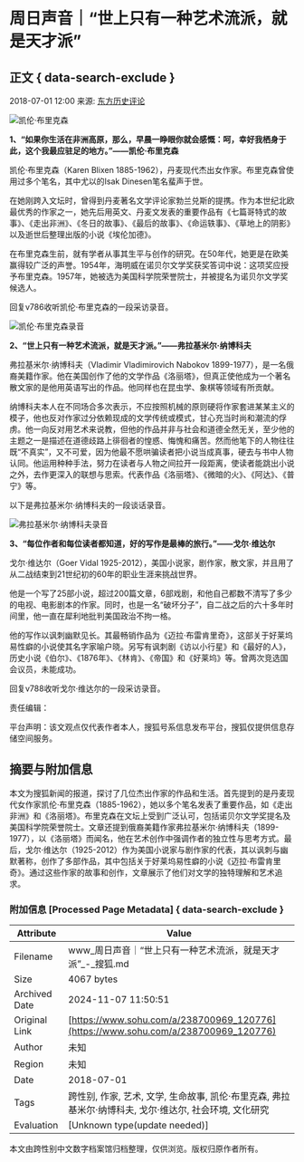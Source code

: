 # 周日声音｜“世上只有一种艺术流派，就是天才派”

## 正文 { data-search-exclude }


2018-07-01 12:00 来源: [东方历史评论](https://www.sohu.com/?spm=smpc.content-abroad.content.1.1730980212448KjfxdpX)

![凯伦·布里克森](http://5b0988e595225.cdn.sohucs.com/images/20180701/64497f17cbfa43d6a9932847d3c0e396.jpeg)

**1、“如果你生活在非洲高原，那么，早晨一睁眼你就会感慨：呵，幸好我栖身于此，这个我最应驻足的地方。”——凯伦·布里克森**

凯伦·布里克森（Karen Blixen 1885-1962），丹麦现代杰出女作家。布里克森曾使用过多个笔名，其中尤以的Isak Dinesen笔名蜚声于世。

在她刚跨入文坛时，曾得到丹麦著名文学评论家勃兰兑斯的提携。作为本世纪北欧最优秀的作家之一，她先后用英文、丹麦文发表的重要作品有《七篇哥特式的故事》、《走出非洲》、《冬日的故事》、《最后的故事》、《命运轶事》、《草地上的阴影》以及逝世后整理出版的小说《埃伦加德》。

在布里克森生前，就有学者从事其生平与创作的研究。在50年代，她更是在欧美赢得较广泛的声誉。1954年，海明威在诺贝尔文学奖获奖答词中说：这项奖应授予布里克森。1957年，她被选为美国科学院荣誉院士，并被提名为诺贝尔文学奖候选人。

回复v786收听凯伦·布里克森的一段采访录音。

![凯伦·布里克森录音](http://5b0988e595225.cdn.sohucs.com/images/20180701/b67f8951ceea490eb7684ca547ef2cc8.jpeg)

**2、“世上只有一种艺术流派，就是天才派。”——弗拉基米尔·纳博科夫**

弗拉基米尔·纳博科夫（Vladimir Vladimirovich Nabokov 1899-1977），是一名俄裔美籍作家。他在美国创作了他的文学作品《洛丽塔》，但真正使他成为一个著名散文家的是他用英语写出的作品。他同样也在昆虫学、象棋等领域有所贡献。

纳博科夫本人在不同场合多次表示，不应按照机械的原则硬将作家套进某某主义的模子，他也反对作家过分依赖现成的文学传统或模式，甘心充当时尚和潮流的俘虏。他一向反对用艺术来说教，但他的作品并非与社会和道德全然无关，至少他的主题之一是描述在道德歧路上徘徊者的惶惑、悔愧和痛苦。然而他笔下的人物往往既“不真实”，又不可爱，因为他最不愿哄骗读者把小说当成真事，硬去与书中人物认同。他运用种种手法，努力在读者与人物之间拉开一段距离，使读者能跳出小说之外，去作更深入的联想与思索。代表作品《洛丽塔》、《微暗的火》、《阿达》、《普宁》等。

以下是弗拉基米尔·纳博科夫的一段谈话录音。

![弗拉基米尔·纳博科夫录音](http://5b0988e595225.cdn.sohucs.com/images/20180701/62ef7c74f45541549c84e33b2a0047c1.jpeg)

**3、“每位作者和每位读者都知道，好的写作是最棒的旅行。”——戈尔·维达尔**

戈尔·维达尔（Goer Vidal 1925-2012），美国小说家，剧作家，散文家，并且用了从二战结束到21世纪初的60年的职业生涯来挑战世界。

他是一个写了25部小说，超过200篇文章，6部戏剧，和他自己都数不清写了多少的电视、电影剧本的作家。同时，也是一名“破坏分子”，自二战之后的六十多年时间里，他一直在犀利地批判美国政治不拘一格。

他的写作以讽刺幽默见长。其最畅销作品为《迈拉·布雷肯里奇》，这部关于好莱坞易性癖的小说使其名字家喻户晓。另写有讽刺剧《访以小行星》和《最好的人》，历史小说《伯尔》、《1876年》、《林肯》、《帝国》和《好莱坞》等。曾两次竞选国会议员，未能成功。

回复v788收听戈尔·维达尔的一段采访录音。

责任编辑：

平台声明：该文观点仅代表作者本人，搜狐号系信息发布平台，搜狐仅提供信息存储空间服务。

## 摘要与附加信息

<!-- tcd_abstract -->
本文为搜狐新闻的报道，探讨了几位杰出作家的作品和生活。首先提到的是丹麦现代女作家凯伦·布里克森（1885-1962），她以多个笔名发表了重要作品，如《走出非洲》和《洛丽塔》。布里克森在文坛上受到广泛认可，包括诺贝尔文学奖提名及美国科学院荣誉院士。文章还提到俄裔美籍作家弗拉基米尔·纳博科夫（1899-1977），以《洛丽塔》而闻名，他在艺术创作中强调作者的独立性与思考方式。最后，戈尔·维达尔（1925-2012）作为美国小说家与剧作家的代表，其以讽刺与幽默著称，创作了多部作品，其中包括关于好莱坞易性癖的小说《迈拉·布雷肯里奇》。通过这些作家的故事和创作，文章展示了他们对文学的独特理解和艺术追求。
<!-- tcd_abstract_end -->

### 附加信息 [Processed Page Metadata] { data-search-exclude }

| Attribute       | Value                                  |
|-----------------|----------------------------------------|
| Filename        | www_周日声音｜“世上只有一种艺术流派，就是天才派”_-_搜狐.md                             |
| Size            | 4067 bytes                           |
| Archived Date   | 2024-11-07 11:50:51                             |
| Original Link   | [https://www.sohu.com/a/238700969_120776](https://www.sohu.com/a/238700969_120776)                       |
| Author          | 未知                               |
| Region          | 未知                               |
| Date            | 2018-07-01                                 |
| Tags            | 跨性别, 作家, 艺术, 文学, 生命故事, 凯伦·布里克森, 弗拉基米尔·纳博科夫, 戈尔·维达尔, 社会环境, 文化研究                                 |
| Evaluation            | [Unknown type(update needed)]                                 |
<!-- tcd_table_end -->

本文由跨性别中文数字档案馆归档整理，仅供浏览。版权归原作者所有。
